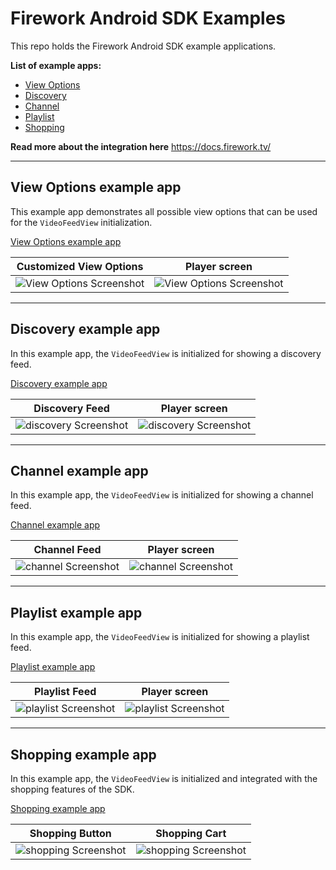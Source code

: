# Firework Android SDK Examples
This repo holds the Firework Android SDK example applications.

**List of example apps:**

* [View Options](#view-options-example-app)
* [Discovery](#discovery-example-app)
* [Channel](#channel-example-app)
* [Playlist](#playlist-example-app)
* [Shopping](#shopping-example-app)

**Read more about the integration here** https://docs.firework.tv/

---

## View Options example app

This example app demonstrates all possible view options that can be used for the `VideoFeedView` initialization.

[View Options example app](view_options)

| Customized View Options                                  | Player screen                                            |
| -------------------------------------------------------- | -------------------------------------------------------- |
| ![View Options Screenshot](view_options/Screenshot1.png) | ![View Options Screenshot](view_options/Screenshot2.png) |

---

## Discovery example app

In this example app, the `VideoFeedView` is initialized for showing a discovery feed.

[Discovery example app](discovery)

| Discovery Feed                                     | Player screen                                      |
| -------------------------------------------------- | -------------------------------------------------- |
| ![discovery Screenshot](discovery/Screenshot1.png) | ![discovery Screenshot](discovery/Screenshot2.png) |

---

## Channel example app

In this example app, the `VideoFeedView` is initialized for showing a channel feed.

[Channel example app](channel)

| Channel Feed                                     | Player screen                                      |
| -------------------------------------------------- | -------------------------------------------------- |
| ![channel Screenshot](channel/Screenshot1.png) | ![channel Screenshot](channel/Screenshot2.png) |

---

## Playlist example app

In this example app, the `VideoFeedView` is initialized for showing a playlist feed.

[Playlist example app](playlist)

| Playlist Feed                                     | Player screen                                      |
| -------------------------------------------------- | -------------------------------------------------- |
| ![playlist Screenshot](playlist/Screenshot1.png) | ![playlist Screenshot](playlist/Screenshot2.png) |

---

## Shopping example app

In this example app, the `VideoFeedView` is initialized and integrated with the shopping features of the SDK.

[Shopping example app](shopping)

|         Shopping Button         |          Shopping Cart          |
| ------------------------------- | ------------------------------- |
| ![shopping Screenshot](shopping/Screenshot1.png) | ![shopping Screenshot](shopping/Screenshot2.png) |

